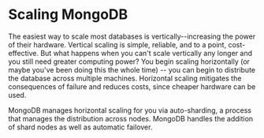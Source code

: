 # Scaling MongoDB

The easiest way to scale most databases is vertically--increasing the power of their hardware. Vertical scaling is simple, reliable, and to a point, cost-effective. But what happens when you can't scale vertically any longer and you still need greater computing power? You begin scaling horizontally (or maybe you've been doing this the whole time) -- you can begin to distribute the database across multiple machines. Horizontal scaling mitigates the consequences of failure and reduces costs, since cheaper hardware can be used.

MongoDB manages horizontal scaling for you via auto-sharding, a process that manages the distribution across nodes. MongoDB handles the addition of shard nodes as well as automatic failover. 